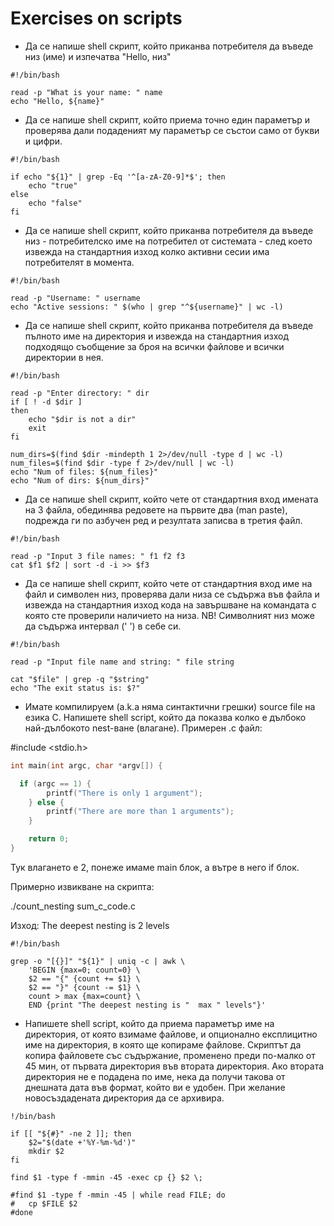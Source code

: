 # Exercises on scripts

* Да се напише shell скрипт, който приканва потребителя да въведе низ (име) и изпечатва "Hello, низ"
```shell
#!/bin/bash

read -p "What is your name: " name
echo "Hello, ${name}"
```

* Да се напише shell скрипт, който приема точно един параметър и проверява дали подаденият му параметър се състои само от букви и цифри.
```shell
#!/bin/bash

if echo "${1}" | grep -Eq '^[a-zA-Z0-9]*$'; then
    echo "true"
else
    echo "false"
fi
```

* Да се напише shell скрипт, който приканва потребителя да въведе низ - потребителско име на потребител от системата - след което извежда на стандартния изход колко 
активни сесии има потребителят в момента.
```shell
#!/bin/bash

read -p "Username: " username
echo "Active sessions: " $(who | grep "^${username}" | wc -l)
```

* Да се напише shell скрипт, който приканва потребителя да въведе пълното име на директория и извежда на стандартния изход подходящо съобщение за броя на всички файлове 
и всички директории в нея.
```shell
#!/bin/bash

read -p "Enter directory: " dir
if [ ! -d $dir ]
then
    echo "$dir is not a dir"
    exit
fi

num_dirs=$(find $dir -mindepth 1 2>/dev/null -type d | wc -l)
num_files=$(find $dir -type f 2>/dev/null | wc -l)
echo "Num of files: ${num_files}"
echo "Num of dirs: ${num_dirs}"
```

* Да се напише shell скрипт, който чете от стандартния вход имената на 3 файла, обединява редовете на първите два (man paste), подрежда ги по азбучен ред и резултата 
записва в третия файл.
```shell
#!/bin/bash

read -p "Input 3 file names: " f1 f2 f3
cat $f1 $f2 | sort -d -i >> $f3
```

* Да се напише shell скрипт, който чете от стандартния вход име на файл и символен низ, проверява дали низа се съдържа във файла и извежда на стандартния изход кода 
на завършване на командата с която сте проверили наличието на низа. 
NB! Символният низ може да съдържа интервал (' ') в себе си.
```shell
#!/bin/bash

read -p "Input file name and string: " file string

cat "$file" | grep -q "$string"
echo "The exit status is: $?"
```

* Имате компилируем (a.k.a няма синтактични грешки) source file на езика C. Напишете shell script, който да покaзва колко е дълбоко най-дълбокото nest-ване (влагане).
Примерен .c файл:

#include <stdio.h>
```c
int main(int argc, char *argv[]) {

  if (argc == 1) {
		printf("There is only 1 argument");
	} else {
		printf("There are more than 1 arguments");
	}

	return 0;
}
```

Тук влагането е 2, понеже имаме main блок, а вътре в него if блок.

Примерно извикване на скрипта:

./count_nesting sum_c_code.c

Изход:
The deepest nesting is 2 levels

```shell
#!/bin/bash

grep -o "[{}]" "${1}" | uniq -c | awk \
    'BEGIN {max=0; count=0} \
    $2 == "{" {count += $1} \
    $2 == "}" {count -= $1} \
    count > max {max=count} \
    END {print "The deepest nesting is "  max " levels"}'
```

* Напишете shell script, който да приема параметър име на директория, от която взимаме файлове, и опционално експлицитно име на директория, в която ще копираме файлове. Скриптът да копира файловете със съдържание, променено преди по-малко от 45 мин, от първата директория във втората директория. Ако втората директория не е подадена по име, нека да получи такова от днешната дата във формат, който ви е удобен. При желание новосъздадената директория да се архивира.
```shell
!/bin/bash

if [[ "${#}" -ne 2 ]]; then
    $2="$(date +'%Y-%m-%d')"
    mkdir $2
fi

find $1 -type f -mmin -45 -exec cp {} $2 \;

#find $1 -type f -mmin -45 | while read FILE; do
#   cp $FILE $2
#done
```

